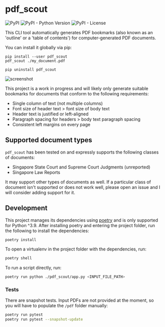 # pdf_scout


![PyPI](https://img.shields.io/pypi/v/pdf_scout)
![PyPI - Python Version](https://img.shields.io/pypi/pyversions/pdf_scout)
![PyPI - License](https://img.shields.io/pypi/l/pdf_scout)

This CLI tool automatically generates PDF bookmarks (also known as an 'outline' or a 'table of contents') for computer-generated PDF documents.

You can install it globally via pip:

```
pip install --user pdf_scout
pdf_scout ./my_document.pdf

pip uninstall pdf_scout
```

![screenshot](./assets/screenshot.png)

This project is a work in progress and will likely only generate suitable bookmarks for documents that conform to the following requirements:

* Single column of text (not multiple columns)
* Font size of header text > font size of body text
* Header text is justified or left-aligned
* Paragraph spacing for headers > body text paragraph spacing
* Consistent left margins on every page

## Supported document types

`pdf_scout` has been tested on and expressly supports the following classes of documents:

- Singapore State Court and Supreme Court Judgments (unreported)
- Singapore Law Reports

It may support other types of documents as well. If a particular class of document isn't supported or does not work well, please open an issue and I will consider adding support for it.

## Development

This project manages its dependencies using [poetry](https://python-poetry.org) and is only supported for Python ^3.9. After installing poetry and entering the project folder, run the following to install the dependencies:

```bash
poetry install
```

To open a virtualenv in the project folder with the dependencies, run:

```bash
poetry shell
```

To run a script directly, run:

```bash
poetry run python ./pdf_scout/app.py <INPUT_FILE_PATH>
```

### Tests

There are snapshot tests. Input PDFs are not provided at the moment, so you will have to populate the `/pdf` folder manually:

```bash
poetry run pytest
poetry run pytest --snapshot-update
```
